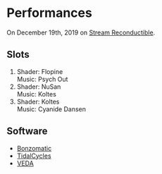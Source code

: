 # Performances

On December 19th, 2019 on [Stream Reconductible](https://recondu.stream/).

## Slots

1. Shader: Flopine  
   Music: Psych Out
2. Shader: NuSan  
   Music: Koltes
3. Shader: Koltes  
   Music: Cyanide Dansen

## Software

- [Bonzomatic](https://github.com/Gargaj/Bonzomatic)
- [TidalCycles](https://tidalcycles.org/)
- [VEDA](https://veda.gl/)
